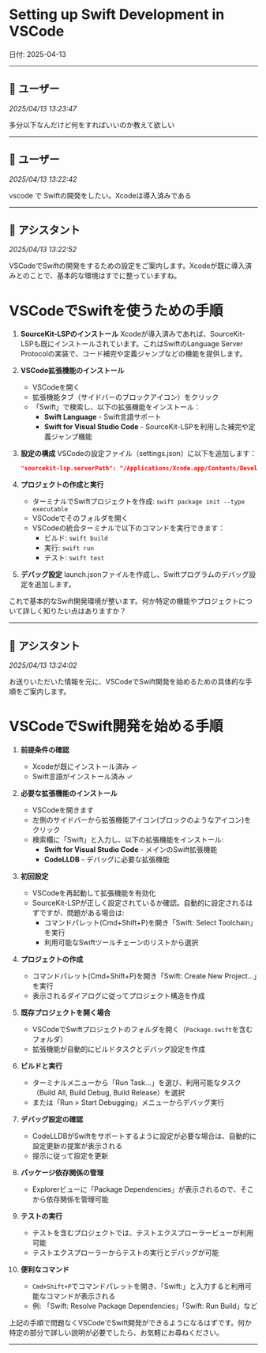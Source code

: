 # Setting up Swift Development in VSCode

日付: 2025-04-13

---

## 👤 ユーザー
*2025/04/13 13:23:47*

多分以下なんだけど何をすればいいのか教えて欲しい

---

## 👤 ユーザー
*2025/04/13 13:22:42*

vscode で Swiftの開発をしたい。Xcodeは導入済みである

---

## 🤖 アシスタント
*2025/04/13 13:22:52*

VSCodeでSwiftの開発をするための設定をご案内します。Xcodeが既に導入済みとのことで、基本的な環境はすでに整っていますね。

# VSCodeでSwiftを使うための手順

1. **SourceKit-LSPのインストール**
   Xcodeが導入済みであれば、SourceKit-LSPも既にインストールされています。これはSwiftのLanguage Server Protocolの実装で、コード補完や定義ジャンプなどの機能を提供します。

2. **VSCode拡張機能のインストール**
   - VSCodeを開く
   - 拡張機能タブ（サイドバーのブロックアイコン）をクリック
   - 「Swift」で検索し、以下の拡張機能をインストール：
     - **Swift Language** - Swift言語サポート
     - **Swift for Visual Studio Code** - SourceKit-LSPを利用した補完や定義ジャンプ機能

3. **設定の構成**
   VSCodeの設定ファイル（settings.json）に以下を追加します：
   ```json
   "sourcekit-lsp.serverPath": "/Applications/Xcode.app/Contents/Developer/Toolchains/XcodeDefault.xctoolchain/usr/bin/sourcekit-lsp"
   ```

4. **プロジェクトの作成と実行**
   - ターミナルでSwiftプロジェクトを作成: `swift package init --type executable`
   - VSCodeでそのフォルダを開く
   - VSCodeの統合ターミナルで以下のコマンドを実行できます：
     - ビルド: `swift build`
     - 実行: `swift run`
     - テスト: `swift test`

5. **デバッグ設定**
   launch.jsonファイルを作成し、Swiftプログラムのデバッグ設定を追加します。

これで基本的なSwift開発環境が整います。何か特定の機能やプロジェクトについて詳しく知りたい点はありますか？

---

## 🤖 アシスタント
*2025/04/13 13:24:02*

お送りいただいた情報を元に、VSCodeでSwift開発を始めるための具体的な手順をご案内します。

# VSCodeでSwift開発を始める手順

1. **前提条件の確認**
   - Xcodeが既にインストール済み ✓
   - Swift言語がインストール済み ✓

2. **必要な拡張機能のインストール**
   - VSCodeを開きます
   - 左側のサイドバーから拡張機能アイコン(ブロックのようなアイコン)をクリック
   - 検索欄に「Swift」と入力し、以下の拡張機能をインストール:
     - **Swift for Visual Studio Code** - メインのSwift拡張機能
     - **CodeLLDB** - デバッグに必要な拡張機能

3. **初回設定**
   - VSCodeを再起動して拡張機能を有効化
   - SourceKit-LSPが正しく設定されているか確認。自動的に設定されるはずですが、問題がある場合は:
     - コマンドパレット(Cmd+Shift+P)を開き「Swift: Select Toolchain」を実行
     - 利用可能なSwiftツールチェーンのリストから選択

4. **プロジェクトの作成**
   - コマンドパレット(Cmd+Shift+P)を開き「Swift: Create New Project...」を実行
   - 表示されるダイアログに従ってプロジェクト構造を作成

5. **既存プロジェクトを開く場合**
   - VSCodeでSwiftプロジェクトのフォルダを開く（`Package.swift`を含むフォルダ）
   - 拡張機能が自動的にビルドタスクとデバッグ設定を作成

6. **ビルドと実行**
   - ターミナルメニューから「Run Task...」を選び、利用可能なタスク（Build All, Build Debug, Build Release）を選択
   - または「Run &gt; Start Debugging」メニューからデバッグ実行

7. **デバッグ設定の確認**
   - CodeLLDBがSwiftをサポートするように設定が必要な場合は、自動的に設定更新の提案が表示される
   - 提示に従って設定を更新

8. **パッケージ依存関係の管理**
   - Explorerビューに「Package Dependencies」が表示されるので、そこから依存関係を管理可能

9. **テストの実行**
   - テストを含むプロジェクトでは、テストエクスプローラービューが利用可能
   - テストエクスプローラーからテストの実行とデバッグが可能

10. **便利なコマンド**
    - `Cmd+Shift+P`でコマンドパレットを開き、「Swift:」と入力すると利用可能なコマンドが表示される
    - 例: 「Swift: Resolve Package Dependencies」「Swift: Run Build」など

上記の手順で問題なくVSCodeでSwift開発ができるようになるはずです。何か特定の部分で詳しい説明が必要でしたら、お気軽にお尋ねください。

---

